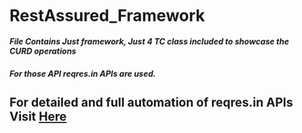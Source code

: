 # RestAssured_Framework

##### File Contains Just framework, Just 4 TC class included to showcase the CURD operations
##### For those API **reqres.in APIs** are used.
## For detailed and full automation of reqres.in APIs Visit [Here](https://github.com/Roshan1704/reqres.in_API_Automation-RestAssured)
